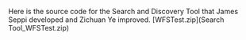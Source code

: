 Here is the source code for the Search and Discovery Tool that James Seppi developed and Zichuan Ye improved.
[WFSTest.zip](Search Tool_WFSTest.zip)